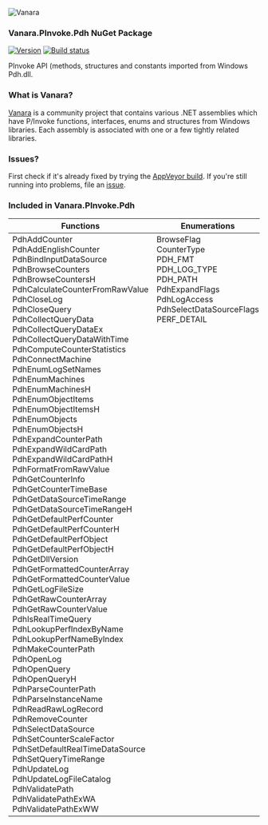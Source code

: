 ﻿![Vanara](https://github.com/dahall/Vanara/raw/master/docs/icons/VanaraHeading.png)
### Vanara.PInvoke.Pdh NuGet Package
[![Version](https://img.shields.io/nuget/v/Vanara.PInvoke.Pdh?label=NuGet&style=flat-square)](https://github.com/dahall/Vanara/releases)
[![Build status](https://img.shields.io/appveyor/build/dahall/vanara?label=AppVeyor%20build&style=flat-square)](https://ci.appveyor.com/project/dahall/vanara)

PInvoke API (methods, structures and constants imported from Windows Pdh.dll.

### What is Vanara?

[Vanara](https://github.com/dahall/Vanara) is a community project that contains various .NET assemblies which have P/Invoke functions, interfaces, enums and structures from Windows libraries. Each assembly is associated with one or a few tightly related libraries.

### Issues?

First check if it's already fixed by trying the [AppVeyor build](https://ci.appveyor.com/nuget/vanara-prerelease).
If you're still running into problems, file an [issue](https://github.com/dahall/Vanara/issues).

### Included in Vanara.PInvoke.Pdh

Functions | Enumerations | Structures
--- | --- | ---
PdhAddCounter<br>PdhAddEnglishCounter<br>PdhBindInputDataSource<br>PdhBrowseCounters<br>PdhBrowseCountersH<br>PdhCalculateCounterFromRawValue<br>PdhCloseLog<br>PdhCloseQuery<br>PdhCollectQueryData<br>PdhCollectQueryDataEx<br>PdhCollectQueryDataWithTime<br>PdhComputeCounterStatistics<br>PdhConnectMachine<br>PdhEnumLogSetNames<br>PdhEnumMachines<br>PdhEnumMachinesH<br>PdhEnumObjectItems<br>PdhEnumObjectItemsH<br>PdhEnumObjects<br>PdhEnumObjectsH<br>PdhExpandCounterPath<br>PdhExpandWildCardPath<br>PdhExpandWildCardPathH<br>PdhFormatFromRawValue<br>PdhGetCounterInfo<br>PdhGetCounterTimeBase<br>PdhGetDataSourceTimeRange<br>PdhGetDataSourceTimeRangeH<br>PdhGetDefaultPerfCounter<br>PdhGetDefaultPerfCounterH<br>PdhGetDefaultPerfObject<br>PdhGetDefaultPerfObjectH<br>PdhGetDllVersion<br>PdhGetFormattedCounterArray<br>PdhGetFormattedCounterValue<br>PdhGetLogFileSize<br>PdhGetRawCounterArray<br>PdhGetRawCounterValue<br>PdhIsRealTimeQuery<br>PdhLookupPerfIndexByName<br>PdhLookupPerfNameByIndex<br>PdhMakeCounterPath<br>PdhOpenLog<br>PdhOpenQuery<br>PdhOpenQueryH<br>PdhParseCounterPath<br>PdhParseInstanceName<br>PdhReadRawLogRecord<br>PdhRemoveCounter<br>PdhSelectDataSource<br>PdhSetCounterScaleFactor<br>PdhSetDefaultRealTimeDataSource<br>PdhSetQueryTimeRange<br>PdhUpdateLog<br>PdhUpdateLogFileCatalog<br>PdhValidatePath<br>PdhValidatePathExWA<br>PdhValidatePathExWW<br> | BrowseFlag<br>CounterType<br>PDH_FMT<br>PDH_LOG_TYPE<br>PDH_PATH<br>PdhExpandFlags<br>PdhLogAccess<br>PdhSelectDataSourceFlags<br>PERF_DETAIL<br><br><br><br><br><br><br><br><br><br><br><br><br><br><br><br><br><br><br><br><br><br><br><br><br><br><br><br><br><br><br><br><br><br><br><br><br><br><br><br><br><br><br><br><br><br><br><br><br><br> | PDH_BROWSE_DLG_CONFIG<br>PDH_BROWSE_DLG_CONFIG_H<br>PDH_COUNTER_INFO<br>PDH_COUNTER_PATH_ELEMENTS<br>PDH_DATA_ITEM_PATH_ELEMENTS<br>PDH_FMT_COUNTERVALUE<br>PDH_FMT_COUNTERVALUE_ITEM<br>PDH_HCOUNTER<br>PDH_HLOG<br>PDH_HQUERY<br>PDH_RAW_COUNTER<br>PDH_RAW_COUNTER_ITEM<br>PDH_RAW_LOG_RECORD<br>PDH_STATISTICS<br>PDH_TIME_INFO<br><br><br><br><br><br><br><br><br><br><br><br><br><br><br><br><br><br><br><br><br><br><br><br><br><br><br><br><br><br><br><br><br><br><br><br><br><br><br><br><br><br><br><br>
